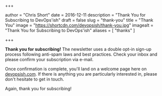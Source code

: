 +++

author = "Chris Short"
date = 2016-12-11
description = "Thank You for Subscribing to DevOps'ish"
draft = false
slug = "thank-you"
title = "Thank You"
image = "https://shortcdn.com/devopsish/thank-you.jpg"
imagealt = "Thank You for Subscribing to DevOps'ish"
aliases = [
    "thanks"
]

+++

**Thank you for subscribing!** The newsletter uses a double opt-in sign-up process following anti-spam laws and best practices. Check your inbox and please confirm your subscription via e-mail.

Once confirmation is complete, you'll land on a welcome page here on [devopsish.com](/). If there is anything you are particularly interested in, please don't hesitate to get in touch.

Again, thank you for subscribing!
